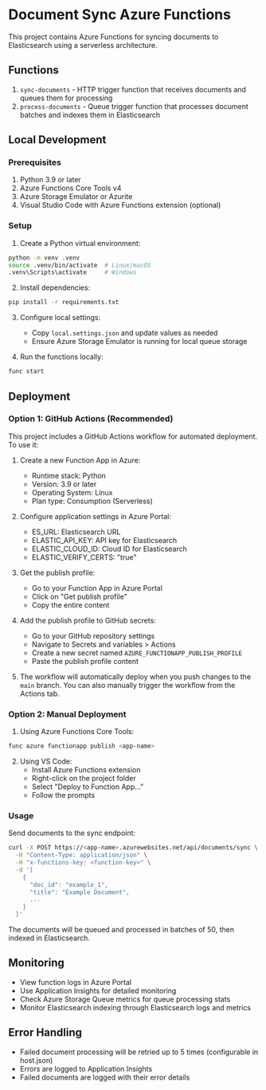 # Document Sync Azure Functions

This project contains Azure Functions for syncing documents to Elasticsearch using a serverless architecture.

## Functions

1. `sync-documents` - HTTP trigger function that receives documents and queues them for processing
2. `process-documents` - Queue trigger function that processes document batches and indexes them in Elasticsearch

## Local Development

### Prerequisites

1. Python 3.9 or later
2. Azure Functions Core Tools v4
3. Azure Storage Emulator or Azurite
4. Visual Studio Code with Azure Functions extension (optional)

### Setup

1. Create a Python virtual environment:
```bash
python -m venv .venv
source .venv/bin/activate  # Linux/macOS
.venv\Scripts\activate     # Windows
```

2. Install dependencies:
```bash
pip install -r requirements.txt
```

3. Configure local settings:
   - Copy `local.settings.json` and update values as needed
   - Ensure Azure Storage Emulator is running for local queue storage

4. Run the functions locally:
```bash
func start
```

## Deployment

### Option 1: GitHub Actions (Recommended)

This project includes a GitHub Actions workflow for automated deployment. To use it:

1. Create a new Function App in Azure:
   - Runtime stack: Python
   - Version: 3.9 or later
   - Operating System: Linux
   - Plan type: Consumption (Serverless)

2. Configure application settings in Azure Portal:
   - ES_URL: Elasticsearch URL
   - ELASTIC_API_KEY: API key for Elasticsearch
   - ELASTIC_CLOUD_ID: Cloud ID for Elasticsearch
   - ELASTIC_VERIFY_CERTS: "true"

3. Get the publish profile:
   - Go to your Function App in Azure Portal
   - Click on "Get publish profile"
   - Copy the entire content

4. Add the publish profile to GitHub secrets:
   - Go to your GitHub repository settings
   - Navigate to Secrets and variables > Actions
   - Create a new secret named `AZURE_FUNCTIONAPP_PUBLISH_PROFILE`
   - Paste the publish profile content

5. The workflow will automatically deploy when you push changes to the `main` branch.
   You can also manually trigger the workflow from the Actions tab.

### Option 2: Manual Deployment

1. Using Azure Functions Core Tools:
```bash
func azure functionapp publish <app-name>
```

2. Using VS Code:
   - Install Azure Functions extension
   - Right-click on the project folder
   - Select "Deploy to Function App..."
   - Follow the prompts

### Usage

Send documents to the sync endpoint:

```bash
curl -X POST https://<app-name>.azurewebsites.net/api/documents/sync \
  -H "Content-Type: application/json" \
  -H "x-functions-key: <function-key>" \
  -d '[
    {
      "doc_id": "example_1",
      "title": "Example Document",
      ...
    }
  ]'
```

The documents will be queued and processed in batches of 50, then indexed in Elasticsearch.

## Monitoring

- View function logs in Azure Portal
- Use Application Insights for detailed monitoring
- Check Azure Storage Queue metrics for queue processing stats
- Monitor Elasticsearch indexing through Elasticsearch logs and metrics

## Error Handling

- Failed document processing will be retried up to 5 times (configurable in host.json)
- Errors are logged to Application Insights
- Failed documents are logged with their error details
